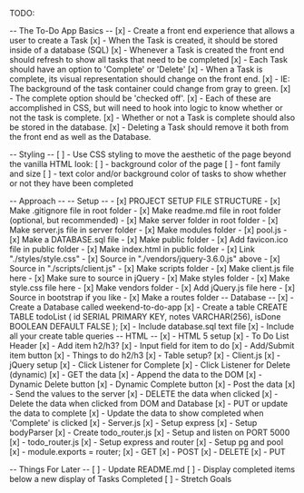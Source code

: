 TODO:

-- The To-Do App Basics --
[x] - Create a front end experience that allows a user to create a Task
[x] - When the Task is created, it should be stored inside of a database (SQL)
[x] - Whenever a Task is created the front end should refresh to show all tasks that need to be completed
[x] - Each Task should have an option to 'Complete' or 'Delete'
[x] - When a Task is complete, its visual representation should change on the front end.
    [x] - IE: The background of the task container could change from gray to green. 
    [x] - The complete option should be 'checked off'.
        [x] - Each of these are accomplished in CSS, but will need to hook into logic to know whether or not the task is complete.
[x] - Whether or not a Task is complete should also be stored in the database.
[x] - Deleting a Task should remove it both from the front end as well as the Database.

-- Styling --
[ ] - Use CSS styling to move the aesthetic of the page beyond the vanilla HTML look:
    [ ] - background color of the page
    [ ] - font family and size
    [ ] - text color and/or background color of tasks to show whether or not they have been completed

-- Approach --
    -- Setup --
    - [x] PROJECT SETUP FILE STRUCTURE
        - [x] Make .gitignore file in root folder
        - [x] Make readme.md file in root folder (optional, but recommended)
            - [x] Make server folder in root folder
                - [x] Make server.js file in server folder
                - [x] Make modules folder
                    - [x] pool.js
                - [x] Make a DATABASE.sql file
                - [x] Make public folder
                    - [x] Add favicon.ico file in public folder
                    - [x] Make index.html in public folder
                        - [x] Link "./styles/style.css"
                        - [x] Source in "./vendors/jquery-3.6.0.js" above
                        - [x] Source in "./scripts/client.js" 
                    - [x] Make scripts folder
                        - [x] Make client.js file here
                            - [x] Make sure to source in jQuery
                    - [x] Make styles folder
                        - [x] Make style.css file here
                    - [x] Make vendors folder
                        - [x] Add jQuery.js file here
                        - [x] Source in bootstrap if you like
                    - [x] Make a routes folder
    -- Database --
    [x] - Create a Database called weekend-to-do-app
        [x] - Create a table 
            CREATE TABLE todoList (
                id SERIAL PRIMARY KEY,
                notes VARCHAR(256),
                isDone BOOLEAN DEFAULT FALSE
            );
        [x] - Include database.sql text file
            [x] - Include all your create table queries
    -- HTML --
        [x] - HTML 5 setup
            [x] - To Do List Header
            [x] - Add item h2/h3?
                [x] - Input field for item to do
                [x] - Add/Submit item button
            [x] - Things to do h2/h3 
            [x] - Table setup?
        [x] - Client.js
            [x] - jQuery setup
            [x] - Click Listener for Complete
            [x] - Click Listener for Delete (dynamic)
            [x] - GET the data
                [x] - Append the data to the DOM
                [x] - Dynamic Delete button
                [x] - Dynamic Complete button
            [x] - Post the data
                [x] - Send the values to the server
            [x] - DELETE the data when clicked
                [x] - Delete the data when clicked from DOM and Database
            [x] - PUT or update the data to complete
                [x] - Update the data to show completed when 'Complete' is clicked
        [x] - Server.js
            [x] - Setup express
            [x] - Setup bodyParser
            [x] - Create todo_router.js
            [x] - Setup and listen on PORT 5000
        [x] - todo_router.js
            [x] - Setup express and router
            [x] - Setup pg and pool
                [x] - module.exports = router; 
            [x] - GET
            [x] - POST
            [x] - DELETE
            [x] - PUT

                




-- Things For Later --
    [ ] - Update README.md
    [ ] - Display completed items below a new display of Tasks Completed
    [ ] - Stretch Goals